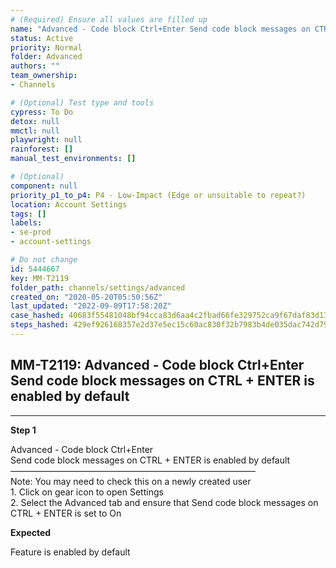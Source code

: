 ```yaml
---
# (Required) Ensure all values are filled up
name: "Advanced - Code block Ctrl+Enter Send code block messages on CTRL + ENTER is enabled by default"
status: Active
priority: Normal
folder: Advanced
authors: ""
team_ownership: 
- Channels

# (Optional) Test type and tools
cypress: To Do
detox: null
mmctl: null
playwright: null
rainforest: []
manual_test_environments: []

# (Optional)
component: null
priority_p1_to_p4: P4 - Low-Impact (Edge or unsuitable to repeat?)
location: Account Settings
tags: []
labels: 
- se-prod
- account-settings

# Do not change
id: 5444667
key: MM-T2119
folder_path: channels/settings/advanced
created_on: "2020-05-20T05:50:56Z"
last_updated: "2022-09-09T17:58:20Z"
case_hashed: 40683f55481048bf94cca83d6aa4c2fbad66fe329752ca9f67daf83d135a46ca91c3db567dd79a968272cf1812e888e3
steps_hashed: 429ef926168357e2d37e5ec15c60ac830f32b7983b4de035dac742d79cf4cee3168cf8c4071ae8567812b15c170ad0d6
---
```


## MM-T2119: Advanced - Code block Ctrl+Enter Send code block messages on CTRL + ENTER is enabled by default

---

**Step 1**

Advanced - Code block Ctrl+Enter\
Send code block messages on CTRL + ENTER is enabled by default\
————————————————————————————\
Note: You may need to check this on a newly created user\
1\. Click on gear icon to open Settings\
2\. Select the Advanced tab and ensure that Send code block messages on CTRL + ENTER is set to On

**Expected**

Feature is enabled by default

